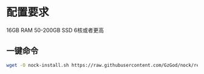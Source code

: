 # 配置要求
16GB RAM
50-200GB SSD
6核或者更高

## 一键命令
   ```bash
wget -O nock-install.sh https://raw.githubusercontent.com/GzGod/nock/refs/heads/main/nock-install.sh && sed -i 's/\r$//' nock-install.sh && chmod +x nock-install.sh && ./nock-install.sh
   ```
